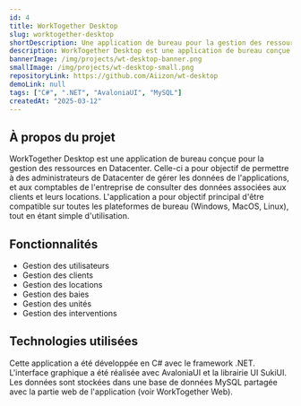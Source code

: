 ```yaml
---
id: 4
title: WorkTogether Desktop
slug: worktogether-desktop
shortDescription: Une application de bureau pour la gestion des ressources en Datacenter.
description: WorkTogether Desktop est une application de bureau conçue pour la gestion des ressources en Datacenter. Cette solution permet aux utilisateurs de réserver des unités dans des baies, de les gérer et de les administrer facilement via une interface intuitive.
bannerImage: /img/projects/wt-desktop-banner.png
smallImage: /img/projects/wt-desktop-small.png
repositoryLink: https://github.com/Aiizon/wt-desktop
demoLink: null
tags: ["C#", ".NET", "AvaloniaUI", "MySQL"]
createdAt: "2025-03-12"
---
```


## À propos du projet

WorkTogether Desktop est une application de bureau conçue pour la gestion des ressources en Datacenter. Celle-ci a pour objectif de permettre à des administrateurs de Datacenter de gérer les données de l'applications, et aux comptables de l'entreprise de consulter des données associées aux clients et leurs locations. L'application a pour objectif principal d'être compatible sur toutes les plateformes de bureau (Windows, MacOS, Linux), tout en étant simple d'utilisation.

## Fonctionnalités

- Gestion des utilisateurs
- Gestion des clients
- Gestion des locations
- Gestion des baies
- Gestion des unités
- Gestion des interventions

## Technologies utilisées

Cette application a été développée en C# avec le framework .NET. L'interface graphique a été réalisée avec AvaloniaUI et la librairie UI SukiUI. Les données sont stockées dans une base de données MySQL partagée avec la partie web de l'application (voir WorkTogether Web).